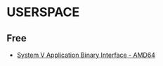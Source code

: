 # USERSPACE
## Free
 - [System V Application Binary Interface - AMD64](https://refspecs.linuxbase.org/elf/x86_64-abi-0.99.pdf)
